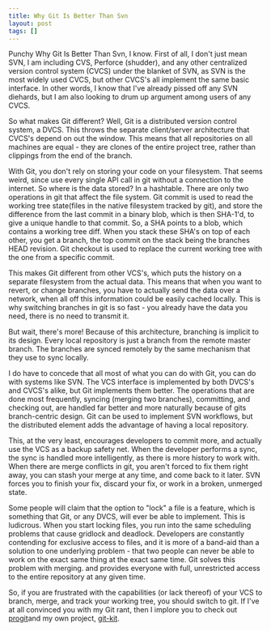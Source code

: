 ```yaml
---
title: Why Git Is Better Than Svn
layout: post
tags: []
---
```



Punchy Why Git Is Better Than Svn, I know. First of all, I don't just mean SVN, I am including CVS, Perforce (shudder), and any other centralized version control system (CVCS) under the blanket of SVN, as SVN is the most widely used CVCS, but other CVCS's all implement the same basic interface. In other words, I know that I've already pissed off any SVN diehards, but I am also looking to drum up argument among users of any CVCS.

So what makes Git different? Well, Git is a distributed version control system, a DVCS. This throws the separate client/server architecture that CVCS's depend on out the window. This means that all repositories on all machines are equal - they are clones of the entire project tree, rather than clippings from the end of the branch.

With Git, you don't rely on storing your code on your filesystem. That seems weird, since use every single API call in git without a connection to the internet. So where is the data stored? In a hashtable. There are only two operations in git that affect the file system. Git commit is used to read the working tree state(files in the native filesystem tracked by git), and store the difference from the last commit in a binary blob, which is then SHA-1'd, to give a unique handle to that commit. So, a SHA points to a blob, which contains a working tree diff. When you stack these SHA's on top of each other, you get a branch, the top commit on the stack being the branches HEAD revision. Git checkout is used to replace the current working tree with the one from a specific commit.

This makes Git different from other VCS's, which puts the history on a separate filesystem from the actual data. This means that when you want to revert, or change branches, you have to actually send the data over a network, when all off this information could be easily cached locally. This is why switching branches in git is so fast - you already have the data you need, there is no need to transmit it.

But wait, there's more! Because of this architecture, branching is implicit to its design. Every local repository is just a branch from the remote master branch. The branches are synced remotely by the same mechanism that they use to sync locally.

I do have to concede that all most of what you can do with Git, you can do with systems like SVN. The VCS interface is implemented by both DVCS's and CVCS's alike, but Git implements them better. The operations that are done most frequently, syncing (merging two branches), committing, and checking out, are handled far better and more naturally because of gits branch-centric design. Git can be used to implement SVN workflows, but the distributed element adds the advantage of having a local repository.

This, at the very least, encourages developers to commit more, and actually use the VCS as a backup safety net. When the developer performs a sync, the sync is handled more intelligently, as there is more history to work with. When there are merge conflicts in git, you aren't forced to fix them right away, you can stash your merge at any time, and come back to it later. SVN forces you to finish your fix, discard your fix, or work in a broken, unmerged state.

Some people will claim that the option to "lock" a file is a feature, which is something that Git, or any DVCS, will ever be able to implement. This is ludicrous. When you start locking files, you run into the same scheduling problems that cause gridlock and deadlock. Developers are constantly contending for exclusive access to files, and it is more of a band-aid than a solution to one underlying problem - that two people can never be able to work on the exact same thing at the exact same time. Git solves this problem with merging. and provides everyone with full, unrestricted access to the entire repository at any given time.

So, if you are frustrated with the capabilities (or lack thereof) of your VCS to branch, merge, and track your working tree, you should switch to git. If I've at all convinced you with my Git rant, then I implore you to check out [progit](http://progit.org "progit")and my own project, [git-kit](https://github.com/daleha/git-kit "git-kit").
